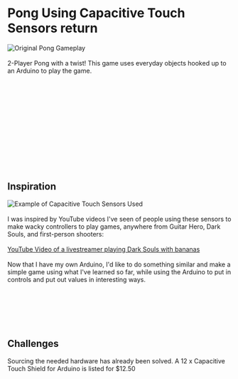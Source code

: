 # __Pong Using Capacitive Touch Sensors__  return
![Original Pong Gameplay](https://picon.ngfiles.com/648000/flash_648473_largest_crop.png?f1601075775)
<br></br>
2-Player Pong with a twist! This game uses everyday objects hooked up to an Arduino to play the game.
<pre>





</pre>
<br></br>
<br></br>
<br></br>
## Inspiration
![Example of Capacitive Touch Sensors Used](https://cdn-shop.adafruit.com/970x728/2024-03.jpg)
<br></br>
I was inspired by YouTube videos I've seen of people using these sensors to make wacky controllers to play games,
anywhere from Guitar Hero, Dark Souls, and first-person shooters:
<br></br>
[YouTube Video of a livestreamer playing Dark Souls with bananas](https://www.youtube.com/watch?v=v1F58OCqMEI)
<br></br>
Now that I have my own Arduino, I'd like to do something similar and make a simple game using what I've learned so far,
while using the Arduino to put in controls and put out values in interesting ways.
<pre>





</pre>
## Challenges
Sourcing the needed hardware has already been solved. A 12 x Capacitive Touch Shield for Arduino is listed for $12.50